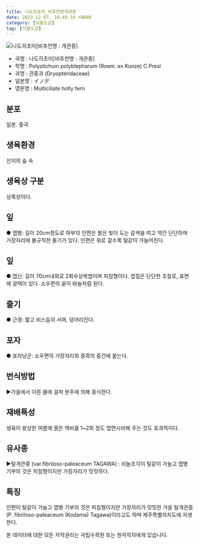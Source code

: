 ```yaml
---
title: 나도히초미_비추천명개관중
date: 2023-12-07, 18:49:16 +0800
category: [식물도감]
tag: [식물도감]
---
```




![나도히초미[비추천명 : 개관중]](http://www.nature.go.kr/fileUpload/plants/basic/Polypodiaceae/Polystichum/3378/1_th2.JPG)
- 국명 : 나도히초미[비추천명 : 개관중]
- 학명 : Polystichum polyblepharum (Roem. ex Kunze) C.Presl
- 과명 : 관중과 (Dryopteridaceae)
- 일본명 : イノデ
- 영문명 : Multiciliate holly fern


## 분포
일본. 중국
## 생육환경
산지의 숲 속
## 생육상 구분
상록성이다. 
## 잎
● 엽병: 길이 20cm정도로 하부의 인편은 붉은 빛이 도는 갈색을 띠고 약간 단단하며 가장자리에 불규칙한 돌기가 있다. 인편은 위로 갈수록 털같이 가늘어진다. 
## 잎
● 엽신: 길이 70cm내외로 2회우상복엽이며 피침형이다. 엽질은 단단한 초질로, 표면에 광택이 있다. 소우편의 끝이 바늘처럼 된다. 
## 줄기
● 근경: 짧고 비스듬히 서며, 덩어리진다. 
## 포자
● 포자낭군: 소우편의 가장자리와 중륵의 중간에 붙는다. 
## 번식방법
▶가을에서 이른 봄에 걸쳐 분주에 의해 증식한다.
## 재배특성
생육이 왕성한 여름에 묽은 액비를 1~2회 정도 엽면시비해 주는 것도 효과적이다.
## 유사종
▶털개관중 (var.fibriloso-paleaceum TAGAWA) : 비늘조각이 털같이 가늘고 엽병 기부의 것은 피침형이지만 가장자리가 밋밋하다.
## 특징
인편이 털같이 가늘고 엽병 기부의 것은 피침형이지만 가장자리가 밋밋한 거을 털개관중(P. fibriloso-paleaceum (Kodama) Tagawa)이라고도 하며 제주특별자치도에 자생한다. 






본 데이터에 대한 모든 저작권리는 국립수목원 또는 원저작자에게 있습니다.
